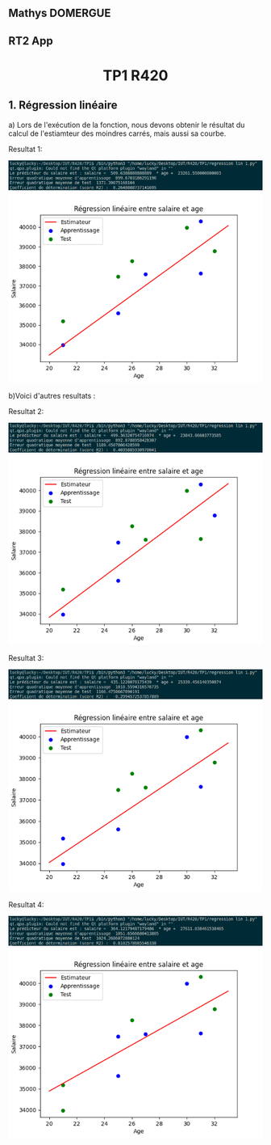 ## Mathys DOMERGUE
## RT2 App

# <center> TP1 R420


## 1. Régression linéaire



a) Lors de l'exécution de la fonction, nous devons obtenir le résultat du calcul de l'estiamteur des moindres carrés, mais aussi sa courbe.


Resultat 1:

<img src=img/re1.png>
<img src=img/Figure_1.png>


b)Voici d'autres resultats :


Resultat 2:

<img src=img/re2.png>
<img src=img/Figure_2.png>

Resultat 3:

<img src=img/re3.png>
<img src=img/Figure_3.png>

Resultat 4:

<img src=img/re4.png>
<img src=img/Figure_4.png>

